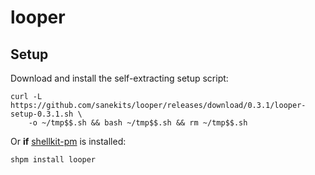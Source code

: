 # looper

## Setup

Download and install the self-extracting setup script:

  
```
curl -L https://github.com/sanekits/looper/releases/download/0.3.1/looper-setup-0.3.1.sh \
    -o ~/tmp$$.sh && bash ~/tmp$$.sh && rm ~/tmp$$.sh
```


Or **if** [shellkit-pm](https://github.com/sanekits/shellkit-pm) is installed:

    shpm install looper

##
